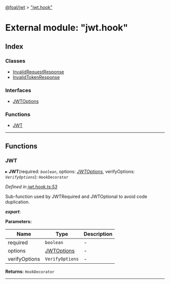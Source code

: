 [@foal/jwt](../README.md) > ["jwt.hook"](../modules/_jwt_hook_.md)

# External module: "jwt.hook"

## Index

### Classes

* [InvalidRequestResponse](../classes/_jwt_hook_.invalidrequestresponse.md)
* [InvalidTokenResponse](../classes/_jwt_hook_.invalidtokenresponse.md)

### Interfaces

* [JWTOptions](../interfaces/_jwt_hook_.jwtoptions.md)

### Functions

* [JWT](_jwt_hook_.md#jwt)

---

## Functions

<a id="jwt"></a>

###  JWT

▸ **JWT**(required: *`boolean`*, options: *[JWTOptions](../interfaces/_jwt_hook_.jwtoptions.md)*, verifyOptions: *`VerifyOptions`*): `HookDecorator`

*Defined in [jwt.hook.ts:53](https://github.com/FoalTS/foal/blob/cf326d07/packages/jwt/src/jwt.hook.ts#L53)*

Sub-function used by JWTRequired and JWTOptional to avoid code duplication.

*__export__*: 

**Parameters:**

| Name | Type | Description |
| ------ | ------ | ------ |
| required | `boolean` |  \- |
| options | [JWTOptions](../interfaces/_jwt_hook_.jwtoptions.md) |  \- |
| verifyOptions | `VerifyOptions` |  \- |

**Returns:** `HookDecorator`

___

